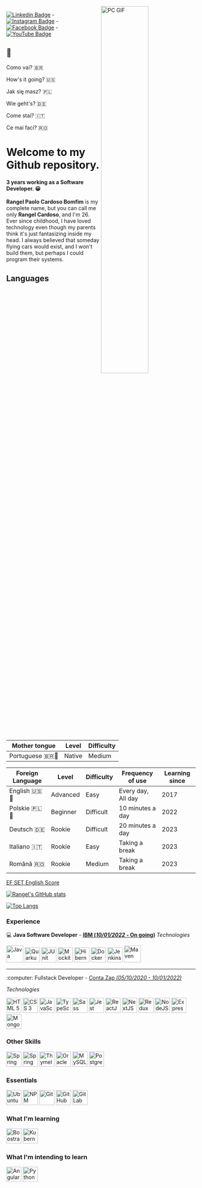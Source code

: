 <div>
<img align="right" alt="PC GIF" src="https://blog.imarticus.org/wp-content/uploads/2021/12/bwgg.gif" width = "50%" />
</div>


[![Linkedin Badge](https://img.shields.io/badge/-LinkedIn-0A66C2?style=flat-square&logo=Linkedin&logoColor=white&link=https://www.linkedin.com/in/rangelcardoso/)](https://www.linkedin.com/in/rangelcardoso/) - [![Instagram Badge](https://img.shields.io/badge/-Instagram-E4405F?style=flat-square&logo=Instagram&logoColor=white&link=https://www.instagram.com/rangel_paolo/)](https://www.instagram.com/rangel_paolo/) - [![Facebook Badge](https://img.shields.io/badge/-Facebook-1877F2?style=flat-square&logo=Facebook&logoColor=white&link=https://www.facebook.com/rangelpaolo.cardosobomfim/)](https://www.facebook.com/rangelpaolo.cardosobomfim/) - [![YouTube Badge](https://img.shields.io/badge/-YouTube-FF0000?style=flat-square&logo=YouTube&logoColor=white&link=https://www.youtube.com/@RangelPaoloCardoso)](https://www.youtube.com/@RangelPaoloCardoso)


## 👋
Como vai? :brazil:  

How's it going? :us:  

Jak się masz? :poland:  

Wie geht's? :de:  

Come stai? :it:  

Ce mai faci? :romania:

# Welcome to my Github repository.

#### 3 years working as a Software Developer. 😀

<strong>Rangel Paolo Cardoso Bomfim</strong> is my complete name, but you can call me only <strong>Rangel Cardoso</strong>, and I'm 26. Ever since childhood, I have loved technology even though my parents think it's just fantasizing inside my head. I always believed that someday flying cars would exist, and I won't build them, but perhaps I could program their systems.

## Languages

Mother tongue        | Level  | Difficulty
-------------------- | -----  | ----------
Portuguese :brazil:🥇| Native | Medium


Foreign Language    | Level    | Difficulty | Frequency of use   | Learning since
------------------- | -------- | ---------- | ------------------ | --------------
English :us: 🥈     | Advanced | Easy       | Every day, All day | 2017
Polskie :poland: 🥉 | Beginner | Difficult  | 10 minutes a day   | 2022
Deutsch :de:        | Rookie   | Difficult  | 20 minutes a day   | 2023
Italiano :it:       | Rookie   | Easy       | Taking a break     | 2023
Română :romania:    | Rookie   | Medium     | Taking a break     | 2023

[EF SET English Score](https://www.efset.org/cert/XmraJi)


[![Rangel's GitHub stats](https://github-profile-summary-cards.vercel.app/api/cards/profile-details?username=rangel20&theme=2077)](https://github.com/vn7n24fzkq/github-profile-summary-cards)

[![Top Langs](https://github-readme-stats.vercel.app/api/top-langs/?username=rangel20&theme=dark)](https://github.com/anuraghazra/github-readme-stats)

### Experience
:computer: <strong>Java Software Developer</strong> - <strong><a href="https://www.ibm.com/">IBM (<em>10/01/2022 - </em>On going)</a></strong>
<em>Technologies</em>
<div>
  <img title="Java" src="https://cdn.jsdelivr.net/gh/devicons/devicon/icons/java/java-original.svg" alt="Java" width="45" height="45" />

  <img title="Quarkus" src="https://www.svgviewer.dev/static-svgs/14409/quarkus-icon.svg" alt="Quarkus" width="40" height="40" />

  <img title="JUnit" src="https://avatars.githubusercontent.com/u/874086?v=4&s=400" alt="JUnit" width="40" height="40" />

  <img title="Mockito" src="https://www.saashub.com/images/app/service_logos/65/d7a37ef7f17b/large.png" alt="Mockito" width="40" height="40" />

  <img title="Hibernate" src="https://hibernate.org/images/hibernate_icon_whitebkg.svg" alt="Hibernate" width="40" height="40" />

  <img title="Docker" src="https://cdn.jsdelivr.net/gh/devicons/devicon/icons/docker/docker-original-wordmark.svg" alt="Docker" width="40" height="40" />

  <img title="Jenkins" src="https://cdn.jsdelivr.net/gh/devicons/devicon/icons/jenkins/jenkins-original.svg" alt="Jenkins" width="40" height="40" />

  <img title="Maven" style="background-color:white;" src="https://www.svgrepo.com/show/354051/maven.svg" alt="Maven" width="45" height="45" /> 
</div>
<hr>
:computer: Fullstack Developer - <a href="https://contazap.com.br/">Conta Zap <em>(05/10/2020 - 10/01/2022)</em></a>

<em>Technologies</em>
<div>
  <img title="HTML5" src="https://cdn.jsdelivr.net/gh/devicons/devicon/icons/html5/html5-original.svg" alt="HTML 5" width="40" height="40" />

  <img title="CSS3" src="https://cdn.jsdelivr.net/gh/devicons/devicon/icons/css3/css3-original.svg" alt="CSS 3" width="40" height="40" />
  
  <img title="JavaScript" src="https://cdn.jsdelivr.net/gh/devicons/devicon/icons/javascript/javascript-original.svg" alt="JavaScript" width="40" height="40" />

  <img title="TypeScript" src="https://cdn.jsdelivr.net/gh/devicons/devicon/icons/typescript/typescript-original.svg" alt="TypeScript" width="40" height="40" />
          
  <img title="Sass" src="https://cdn.jsdelivr.net/gh/devicons/devicon/icons/sass/sass-original.svg" alt="Sass" width="40" height="40" />
  
  <img title="Jest" src="https://cdn.jsdelivr.net/gh/devicons/devicon/icons/jest/jest-plain.svg" alt="Jest" width="40" height="40" />
          
  <img title="ReactJS" src="https://cdn.jsdelivr.net/gh/devicons/devicon/icons/react/react-original-wordmark.svg" alt="ReactJS" width="40" height="40" />
          
  <img title="NextJS" style="background-color:white;" src="https://cdn.jsdelivr.net/gh/devicons/devicon/icons/nextjs/nextjs-line.svg" alt="NextJS" width="40" height="40" />
          
  <img title="Redux" src="https://cdn.jsdelivr.net/gh/devicons/devicon/icons/redux/redux-original.svg" alt="Redux" width="40" height="40" />

  <img title="NodeJS" src="https://cdn.jsdelivr.net/gh/devicons/devicon/icons/nodejs/nodejs-original.svg" alt="NodeJS" width="40" height="40" />

  <img title="Express" style="background-color:white;" src="https://cdn.jsdelivr.net/gh/devicons/devicon/icons/express/express-original-wordmark.svg" alt="Express" width="40" height="40" />

  <img title="MongoDB" src="https://cdn.jsdelivr.net/gh/devicons/devicon/icons/mongodb/mongodb-original-wordmark.svg" alt="MongoDB" width="40" height="40" />
</div>

### Other Skills
<div align="left">
  <img title="Spring Framework" src="https://cdn.jsdelivr.net/gh/devicons/devicon/icons/spring/spring-original.svg" alt="Spring Framework" width="40" height="40" />

  <img title="Spring Boot" src="https://subshell.com/logos/spring-boot-logo100~1x1small.1643731529156.jpg" alt="Spring Boot" width="40" height="40" />

  <img title="Thymeleaf" src="https://www.thymeleaf.org/images/thymeleaf.png" alt="Thymeleaf" width="40" height="40" />

  <img title="Oracle" src="https://cdn.jsdelivr.net/gh/devicons/devicon/icons/oracle/oracle-original.svg" alt="Oracle Database" width="40" height="40" />

  <img title="MySQL" src="https://cdn.jsdelivr.net/gh/devicons/devicon/icons/mysql/mysql-original-wordmark.svg" alt="MySQL" width="40" height="40" />

  <img title="PostgreSQL" src="https://cdn.jsdelivr.net/gh/devicons/devicon/icons/postgresql/postgresql-original-wordmark.svg" alt="PostgreSQL" width="40" height="40" />
</div>

### Essentials
<div align="left">  
  <img title="Ubuntu" src="https://cdn.jsdelivr.net/gh/devicons/devicon/icons/ubuntu/ubuntu-plain-wordmark.svg" alt="Ubuntu" width="40" height="40" />
  
  <img title="NPM" style="background-color:white;" src="https://cdn.jsdelivr.net/gh/devicons/devicon/icons/npm/npm-original-wordmark.svg" alt="NPM" width="40" height="40" />
  
  <img title="Git" style="background-color:white;" src="https://cdn.jsdelivr.net/gh/devicons/devicon/icons/git/git-original-wordmark.svg" alt="Git" width="40" height="40" />

  <img title="GitHub" style="background-color:white;" src="https://cdn.jsdelivr.net/gh/devicons/devicon/icons/github/github-original-wordmark.svg" alt="GitHub" width="40" height="40" />

  <img title="GitLab" src="https://cdn.jsdelivr.net/gh/devicons/devicon/icons/gitlab/gitlab-original-wordmark.svg" alt="GitLab" width="40" height="40" />
</div>

### What I'm learning
<img title="Boostrap" src="https://cdn.jsdelivr.net/gh/devicons/devicon/icons/bootstrap/bootstrap-original-wordmark.svg" alt="Boostrap" width="40" height="40" />

<img title="Kubernetes" src="https://cdn.jsdelivr.net/gh/devicons/devicon/icons/kubernetes/kubernetes-plain-wordmark.svg" alt="Kubernetes" width="40" height="40" />

### What I'm intending to learn
<div align="left">          
  <img title="Angular" src="https://cdn.jsdelivr.net/gh/devicons/devicon/icons/angularjs/angularjs-original.svg" alt="Angular" width="40" height="40" />
  
  <img title="Python" src="https://cdn.jsdelivr.net/gh/devicons/devicon/icons/python/python-original-wordmark.svg" alt="Python" width="40" height="40" />
</div>
